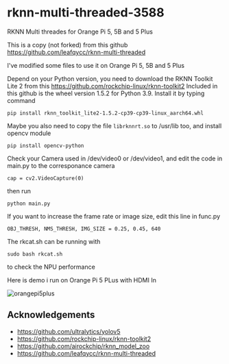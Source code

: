# rknn-multi-threaded-3588
RKNN Multi threades for Orange Pi 5, 5B and 5 Plus

This is a copy (not forked) from this github https://github.com/leafqycc/rknn-multi-threaded

I've modified some files to use it on Orange Pi 5, 5B and 5 Plus

Depend on your Python version, you need to download the RKNN Toolkit Lite 2 from this https://github.com/rockchip-linux/rknn-toolkit2
Included in this github is the wheel version 1.5.2 for Python 3.9. Install it by typing command

` pip install rknn_toolkit_lite2-1.5.2-cp39-cp39-linux_aarch64.whl `

Maybe you also need to copy the file ` librknnrt.so ` to /usr/lib too, and install opencv module

` pip install opencv-python `

Check your Camera used in /dev/video0 or /dev/video1, and edit the code in main.py to the corresponance camera

` cap = cv2.VideoCapture(0) `

then run 

`python main.py`

If you want to increase the frame rate or image size, edit this line in func.py

`OBJ_THRESH, NMS_THRESH, IMG_SIZE = 0.25, 0.45, 640`

The rkcat.sh can be running with 

` sudo bash rkcat.sh ` 

to check the NPU performance

Here is demo i run on Orange Pi 5 PLus with HDMI In


![orangepi5plus](https://github.com/thanhtantran/rknn-multi-threaded-3588/assets/5319910/692c44dd-980c-4435-b67e-692586439bea)

## Acknowledgements
- https://github.com/ultralytics/yolov5
- https://github.com/rockchip-linux/rknn-toolkit2
- https://github.com/airockchip/rknn_model_zoo
- https://github.com/leafqycc/rknn-multi-threaded
